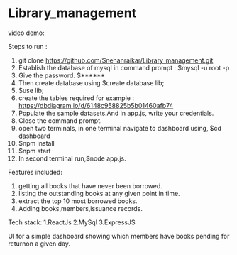 # Library_management
video demo: 

Steps to run : 

1. git clone https://github.com/Snehanraikar/Library_management.git
2. Establish the database of mysql in command prompt : $mysql -u root -p
3. Give the password. $******
4. Then create database using $create database lib;
5. $use lib;
6. create the tables required for example : https://dbdiagram.io/d/6148c958825b5b01460afb74
7. Populate the sample datasets.And in app.js, write your credentials.
8. Close the command prompt.
9. open two terminals, in one terminal navigate to dashboard using, $cd dashboard
10. $npm install
11. $npm start
12. In second terminal run,$node app.js.


Features included:
1. getting all books that have never been borrowed.
2. listing the outstanding books at any given point in time.
3. extract the top 10 most borrowed books.
4. Adding books,members,issuance records.

Tech stack:
1.ReactJs
2.MySql
3.ExpressJS

UI for a simple dashboard showing which members have books pending for returnon a given day.

    
